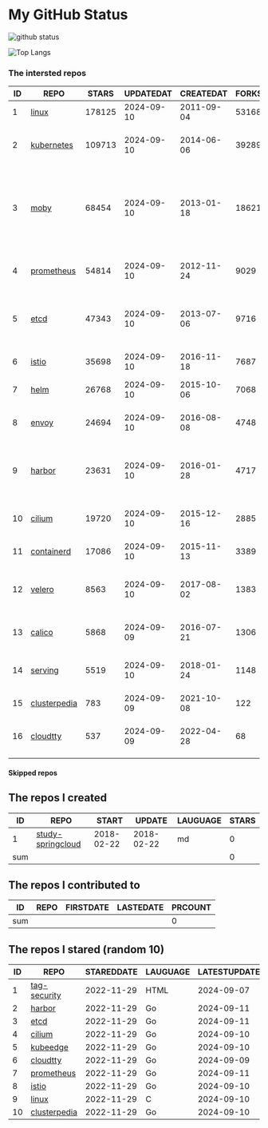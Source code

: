 # My GitHub Status

<img src="https://github-readme-stats-1.yihong0618.vercel.app/api?username=daoqingniu&show_icons=true&&&hide_title=true&count_private=true" alt="github status" />

![Top Langs](https://github-readme-stats-1.yihong0618.vercel.app/api/top-langs/?username=daoqingniu&layout=compact)

<!--START_SECTION:github_repos-->
### The intersted repos
| ID |                              REPO                               | STARS  | UPDATEDAT  | CREATEDAT  | FORKSCOUNT |                                                DESCRIPTIONS                                                |
|----|-----------------------------------------------------------------|--------|------------|------------|------------|------------------------------------------------------------------------------------------------------------|
|  1 | [linux](https://github.com/torvalds/linux)                      | 178125 | 2024-09-10 | 2011-09-04 |      53168 | Linux kernel source tree                                                                                   |
|  2 | [kubernetes](https://github.com/kubernetes/kubernetes)          | 109713 | 2024-09-10 | 2014-06-06 |      39289 | Production-Grade Container Scheduling and Management                                                       |
|  3 | [moby](https://github.com/moby/moby)                            |  68454 | 2024-09-10 | 2013-01-18 |      18621 | The Moby Project - a collaborative project for the container ecosystem to assemble container-based systems |
|  4 | [prometheus](https://github.com/prometheus/prometheus)          |  54814 | 2024-09-10 | 2012-11-24 |       9029 | The Prometheus monitoring system and time series database.                                                 |
|  5 | [etcd](https://github.com/etcd-io/etcd)                         |  47343 | 2024-09-10 | 2013-07-06 |       9716 | Distributed reliable key-value store for the most critical data of a distributed system                    |
|  6 | [istio](https://github.com/istio/istio)                         |  35698 | 2024-09-10 | 2016-11-18 |       7687 | Connect, secure, control, and observe services.                                                            |
|  7 | [helm](https://github.com/helm/helm)                            |  26768 | 2024-09-10 | 2015-10-06 |       7068 | The Kubernetes Package Manager                                                                             |
|  8 | [envoy](https://github.com/envoyproxy/envoy)                    |  24694 | 2024-09-10 | 2016-08-08 |       4748 | Cloud-native high-performance edge/middle/service proxy                                                    |
|  9 | [harbor](https://github.com/goharbor/harbor)                    |  23631 | 2024-09-10 | 2016-01-28 |       4717 | An open source trusted cloud native registry project that stores, signs, and scans content.                |
| 10 | [cilium](https://github.com/cilium/cilium)                      |  19720 | 2024-09-10 | 2015-12-16 |       2885 | eBPF-based Networking, Security, and Observability                                                         |
| 11 | [containerd](https://github.com/containerd/containerd)          |  17086 | 2024-09-10 | 2015-11-13 |       3389 | An open and reliable container runtime                                                                     |
| 12 | [velero](https://github.com/vmware-tanzu/velero)                |   8563 | 2024-09-10 | 2017-08-02 |       1383 | Backup and migrate Kubernetes applications and their persistent volumes                                    |
| 13 | [calico](https://github.com/projectcalico/calico)               |   5868 | 2024-09-09 | 2016-07-21 |       1306 | Cloud native networking and network security                                                               |
| 14 | [serving](https://github.com/knative/serving)                   |   5519 | 2024-09-10 | 2018-01-24 |       1148 | Kubernetes-based, scale-to-zero, request-driven compute                                                    |
| 15 | [clusterpedia](https://github.com/clusterpedia-io/clusterpedia) |    783 | 2024-09-09 | 2021-10-08 |        122 | The Encyclopedia of Kubernetes clusters                                                                    |
| 16 | [cloudtty](https://github.com/cloudtty/cloudtty)                |    537 | 2024-09-09 | 2022-04-28 |         68 | A Friendly Kubernetes CloudShell (Web Terminal) !                                                          |



#### Skipped repos
<!--END_SECTION:github_repos-->

<!--START_SECTION:my_github-->
## The repos I created
| ID  |                                 REPO                                 |   START    |   UPDATE   | LAUGUAGE | STARS |
|-----|----------------------------------------------------------------------|------------|------------|----------|-------|
|   1 | [study-springcloud](https://github.com/daoqingniu/study-springcloud) | 2018-02-22 | 2018-02-22 | md       |     0 |
| sum |                                                                      |            |            |          |     0 |

## The repos I contributed to
| ID  | REPO | FIRSTDATE | LASTEDATE | PRCOUNT |
|-----|------|-----------|-----------|---------|
| sum |      |           |           |       0 |

## The repos I stared (random 10)
| ID |                              REPO                               | STAREDDATE | LAUGUAGE | LATESTUPDATE |
|----|-----------------------------------------------------------------|------------|----------|--------------|
|  1 | [tag-security](https://github.com/cncf/tag-security)            | 2022-11-29 | HTML     | 2024-09-07   |
|  2 | [harbor](https://github.com/goharbor/harbor)                    | 2022-11-29 | Go       | 2024-09-11   |
|  3 | [etcd](https://github.com/etcd-io/etcd)                         | 2022-11-29 | Go       | 2024-09-11   |
|  4 | [cilium](https://github.com/cilium/cilium)                      | 2022-11-29 | Go       | 2024-09-10   |
|  5 | [kubeedge](https://github.com/kubeedge/kubeedge)                | 2022-11-29 | Go       | 2024-09-10   |
|  6 | [cloudtty](https://github.com/cloudtty/cloudtty)                | 2022-11-29 | Go       | 2024-09-09   |
|  7 | [prometheus](https://github.com/prometheus/prometheus)          | 2022-11-29 | Go       | 2024-09-11   |
|  8 | [istio](https://github.com/istio/istio)                         | 2022-11-29 | Go       | 2024-09-10   |
|  9 | [linux](https://github.com/torvalds/linux)                      | 2022-11-29 | C        | 2024-09-10   |
| 10 | [clusterpedia](https://github.com/clusterpedia-io/clusterpedia) | 2022-11-29 | Go       | 2024-09-10   |

<!--END_SECTION:my_github-->
